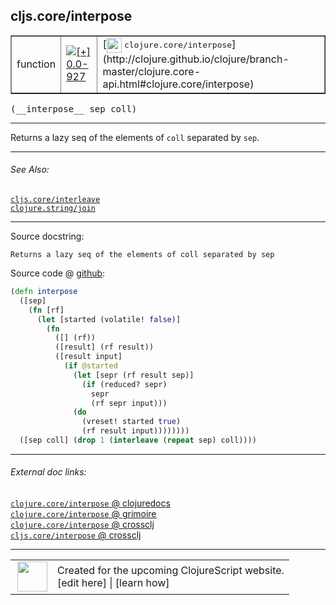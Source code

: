 ## cljs.core/interpose



 <table border="1">
<tr>
<td>function</td>
<td><a href="https://github.com/cljsinfo/cljs-api-docs/tree/0.0-927"><img valign="middle" alt="[+] 0.0-927" title="Added in 0.0-927" src="https://img.shields.io/badge/+-0.0--927-lightgrey.svg"></a> </td>
<td>
[<img height="24px" valign="middle" src="http://i.imgur.com/1GjPKvB.png"> <samp>clojure.core/interpose</samp>](http://clojure.github.io/clojure/branch-master/clojure.core-api.html#clojure.core/interpose)
</td>
</tr>
</table>


 <samp>
(__interpose__ sep coll)<br>
</samp>

---

Returns a lazy seq of the elements of `coll` separated by `sep`.



---


###### See Also:

[`cljs.core/interleave`](../cljs.core/interleave.md)<br>
[`clojure.string/join`](../clojure.string/join.md)<br>

---


Source docstring:

```
Returns a lazy seq of the elements of coll separated by sep
```


Source code @ [github](https://github.com/clojure/clojurescript/blob/r2725/src/cljs/cljs/core.cljs#L3912-L3929):

```clj
(defn interpose
  ([sep]
    (fn [rf]
      (let [started (volatile! false)]
        (fn
          ([] (rf))
          ([result] (rf result))
          ([result input]
            (if @started
              (let [sepr (rf result sep)]
                (if (reduced? sepr)
                  sepr
                  (rf sepr input)))
              (do
                (vreset! started true)
                (rf result input))))))))
  ([sep coll] (drop 1 (interleave (repeat sep) coll))))
```

<!--
Repo - tag - source tree - lines:

 <pre>
clojurescript @ r2725
└── src
    └── cljs
        └── cljs
            └── <ins>[core.cljs:3912-3929](https://github.com/clojure/clojurescript/blob/r2725/src/cljs/cljs/core.cljs#L3912-L3929)</ins>
</pre>

-->

---



###### External doc links:

[`clojure.core/interpose` @ clojuredocs](http://clojuredocs.org/clojure.core/interpose)<br>
[`clojure.core/interpose` @ grimoire](http://conj.io/store/v1/org.clojure/clojure/1.7.0-beta3/clj/clojure.core/interpose/)<br>
[`clojure.core/interpose` @ crossclj](http://crossclj.info/fun/clojure.core/interpose.html)<br>
[`cljs.core/interpose` @ crossclj](http://crossclj.info/fun/cljs.core.cljs/interpose.html)<br>

---

 <table>
<tr><td>
<img valign="middle" align="right" width="48px" src="http://i.imgur.com/Hi20huC.png">
</td><td>
Created for the upcoming ClojureScript website.<br>
[edit here] | [learn how]
</td></tr></table>

[edit here]:https://github.com/cljsinfo/cljs-api-docs/blob/master/cljsdoc/cljs.core/interpose.cljsdoc
[learn how]:https://github.com/cljsinfo/cljs-api-docs/wiki/cljsdoc-files

<!--

This information was too distracting to show to readers, but I'll leave it
commented here since it is helpful to:

- pretty-print the data used to generate this document
- and show how to retrieve that data



The API data for this symbol:

```clj
{:description "Returns a lazy seq of the elements of `coll` separated by `sep`.",
 :ns "cljs.core",
 :name "interpose",
 :signature ["[sep coll]"],
 :history [["+" "0.0-927"]],
 :type "function",
 :related ["cljs.core/interleave" "clojure.string/join"],
 :full-name-encode "cljs.core/interpose",
 :source {:code "(defn interpose\n  ([sep]\n    (fn [rf]\n      (let [started (volatile! false)]\n        (fn\n          ([] (rf))\n          ([result] (rf result))\n          ([result input]\n            (if @started\n              (let [sepr (rf result sep)]\n                (if (reduced? sepr)\n                  sepr\n                  (rf sepr input)))\n              (do\n                (vreset! started true)\n                (rf result input))))))))\n  ([sep coll] (drop 1 (interleave (repeat sep) coll))))",
          :title "Source code",
          :repo "clojurescript",
          :tag "r2725",
          :filename "src/cljs/cljs/core.cljs",
          :lines [3912 3929]},
 :full-name "cljs.core/interpose",
 :clj-symbol "clojure.core/interpose",
 :docstring "Returns a lazy seq of the elements of coll separated by sep"}

```

Retrieve the API data for this symbol:

```clj
;; from Clojure REPL
(require '[clojure.edn :as edn])
(-> (slurp "https://raw.githubusercontent.com/cljsinfo/cljs-api-docs/catalog/cljs-api.edn")
    (edn/read-string)
    (get-in [:symbols "cljs.core/interpose"]))
```

-->
